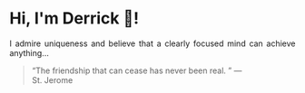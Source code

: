 # Hi, I'm Derrick 👋!
<p align="justify">I admire uniqueness and believe that a clearly focused mind can achieve anything...</p> 
<!-- #quote-start -->
<blockquote>&ldquo;The friendship that can cease has never been real. &rdquo; &mdash; <footer>St. Jerome</footer></blockquote>
<!-- #quote-end -->
